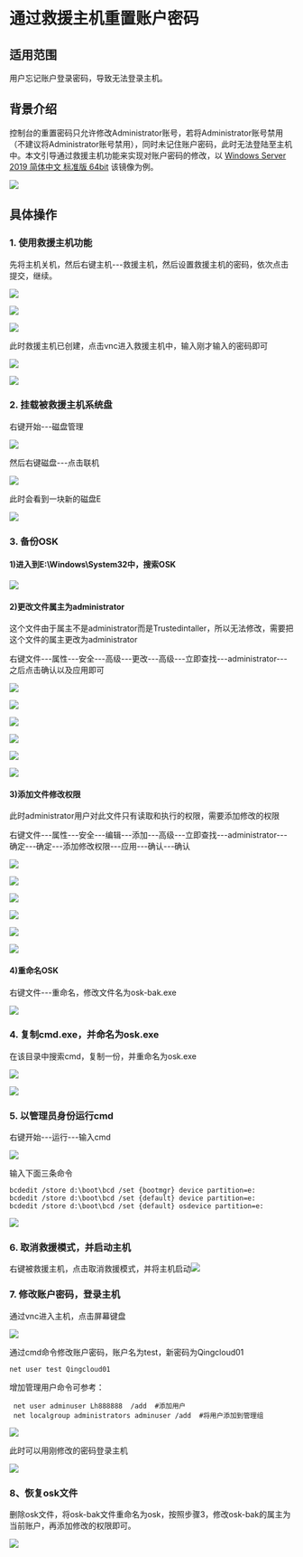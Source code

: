 # 通过救援主机重置账户密码

## 适用范围

用户忘记账户登录密码，导致无法登录主机。

## 背景介绍

控制台的重置密码只允许修改Administrator账号，若将Administrator账号禁用（不建议将Administrator账号禁用），同时未记住账户密码，此时无法登陆至主机中。本文引导通过救援主机功能来实现对账户密码的修改，以 [Windows Server 2019 简体中文 标准版 64bit](https://console.qingcloud.com/pek3/images/winsrv2019sdcnb/) 该镜像为例。

![](..\reset_password_rescue-instance.assets\image-20210210160453772.png)

## 具体操作

### 1. 使用救援主机功能

先将主机关机，然后右键主机---救援主机，然后设置救援主机的密码，依次点击提交，继续。

![](..\reset_password_rescue-instance.assets\image-20210210162906835.png)

![](..\reset_password_rescue-instance.assets\image-20210210163055274.png)

![](..\reset_password_rescue-instance.assets\image-20210210163117556.png)

此时救援主机已创建，点击vnc进入救援主机中，输入刚才输入的密码即可

![](..\reset_password_rescue-instance.assets\image-20210210163336960.png)

![](..\reset_password_rescue-instance.assets\image-20210210163418588.png)

### 2. 挂载被救援主机系统盘

右键开始---磁盘管理

![](..\reset_password_rescue-instance.assets\image-20210210163715761.png)

然后右键磁盘---点击联机

![](..\reset_password_rescue-instance.assets\image-20210210163746757.png)

此时会看到一块新的磁盘E

![](..\reset_password_rescue-instance.assets\image-20210210163936521.png)

### 3. 备份OSK

#### 1)进入到E:\Windows\System32中，搜索OSK

![](..\reset_password_rescue-instance.assets\image-20210210164612013.png)

#### 2)更改文件属主为administrator

这个文件由于属主不是administrator而是Trustedintaller，所以无法修改，需要把这个文件的属主更改为administrator

右键文件---属性---安全---高级---更改---高级---立即查找---administrator---之后点击确认以及应用即可

![](..\reset_password_rescue-instance.assets\image-20210210165027598.png)

![](..\reset_password_rescue-instance.assets\image-20210210165132726.png)

![](..\reset_password_rescue-instance.assets\image-20210210165421456.png)

![](..\reset_password_rescue-instance.assets\image-20210210170202238.png)

![](..\reset_password_rescue-instance.assets\image-20210210165701108.png)

![](..\reset_password_rescue-instance.assets\image-20210210165745554.png)

#### 3)添加文件修改权限

此时administrator用户对此文件只有读取和执行的权限，需要添加修改的权限

右键文件---属性---安全---编辑---添加---高级---立即查找---administrator---确定---确定---添加修改权限---应用---确认---确认

![](..\reset_password_rescue-instance.assets\image-20210210165027598.png)

![](..\reset_password_rescue-instance.assets\image-20210210170723524.png)

![](..\reset_password_rescue-instance.assets\image-20210210170955386.png)

![](..\reset_password_rescue-instance.assets\image-20210210171317044.png)

![](..\reset_password_rescue-instance.assets\image-20210210171403014.png)

![](..\reset_password_rescue-instance.assets\image-20210210171436322.png)

#### 4)重命名OSK

右键文件---重命名，修改文件名为osk-bak.exe

![](..\reset_password_rescue-instance.assets\image-20210210171709638.png)

### 4. 复制cmd.exe，并命名为osk.exe

在该目录中搜索cmd，复制一份，并重命名为osk.exe

![](..\reset_password_rescue-instance.assets\image-20210210172423403.png)

![](..\reset_password_rescue-instance.assets\image-20210210173032832.png)

### 5. 以管理员身份运行cmd

右键开始---运行---输入cmd

![](..\reset_password_rescue-instance.assets\image-20210210174255270.png)

输入下面三条命令

 ```shell
bcdedit /store d:\boot\bcd /set {bootmgr} device partition=e:
bcdedit /store d:\boot\bcd /set {default} device partition=e:
bcdedit /store d:\boot\bcd /set {default} osdevice partition=e:
 ```

![](..\reset_password_rescue-instance.assets\image-20210210174404648.png)

### 6. 取消救援模式，并启动主机

右键被救援主机，点击取消救援模式，并将主机启动![](..\reset_password_rescue-instance.assets\image-20210210175229200.png)

### 7. 修改账户密码，登录主机

通过vnc进入主机，点击屏幕键盘

![](..\reset_password_rescue-instance.assets\image-20210210182132324.png)

通过cmd命令修改账户密码，账户名为test，新密码为Qingcloud01

```shell
net user test Qingcloud01
```

增加管理用户命令可参考：

```shell
 net user adminuser Lh888888  /add  #添加用户
 net localgroup administrators adminuser /add  #将用户添加到管理组
```

![](..\reset_password_rescue-instance.assets\image-20210210182715459.png)

此时可以用刚修改的密码登录主机

![](..\reset_password_rescue-instance.assets\image-20210210183026512.png)

### 8、恢复osk文件

删除osk文件，将osk-bak文件重命名为osk，按照步骤3，修改osk-bak的属主为当前账户，再添加修改的权限即可。

![](..\reset_password_rescue-instance.assets\image-20210210185804257.png)